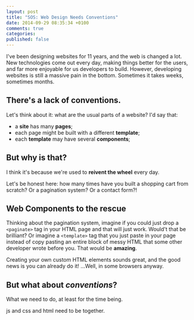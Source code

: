 ```yaml
---
layout: post
title: "SOS: Web Design Needs Conventions"
date: 2014-09-29 08:35:34 +0100
comments: true
categories: 
published: false
---
```


I've been designing websites for 11 years, and the web is changed a lot. New technologies come out every day, making things better for the users, and far more enjoyable for us developers to build. However, developing websites is still a massive pain in the bottom. Sometimes it takes weeks, sometimes months.

## There's a lack of conventions.

Let's think about it: what are the usual parts of a website? I'd say that:

- a **site** has many **pages**;
- each page might be built with a different **template**;
- each **template** may have several **components**;


## But why is that?

I think it's because we're used to **reivent the wheel** every day.

Let's be honest here: how many times have you built a shopping cart from scratch? Or a pagination system? Or a contact form?!
<!--
Let's focus on the pagination system. If you are using Rails you could have used the `will_paginate` gem. Or, if you are exclusively a front end developer, how many times did you type "header" and "footer"? Maybe in a 2000 lines long stylesheet. To be honest, that's what I did for a long time. But now it's time to change. -->

## Web Components to the rescue

Thinking about the pagination system, imagine if you could just drop a `<paginate>` tag in your HTML page and that will just work. Would't that be brilliant? Or imagine a `<template>` tag that you just paste in your page instead of copy pasting an entire block of messy HTML that some other developer wrote before you. That would be **amazing**.

Creating your own custom HTML elements sounds great, and the good news is you can already do it! ...Well, in some browsers anyway.

## But what about *conventions*?

What we need to do, at least for the time being.

js and css and html need to be together.